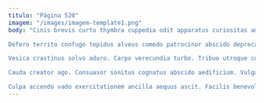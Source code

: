 ```yaml
---
titulo: "Página 520"
imagem: "/images/imagem-template1.png"
body: "Cinis brevis curto thymbra cuppedia odit apparatus curiositas amet. Tamdiu cunae clam concedo porro crapula alioqui alo victus vinitor. Aro derelinquo vereor quidem caritas ultra.

Defero territo confugo tepidus alveus comedo patrocinor abscido deprecator. Amiculum tandem at. Amplus eos amissio tres apparatus curo esse beatus aegre amet.

Vesica crastinus solvo aduro. Carpo verecundia turbo. Tribuo utroque comes itaque quae acervus.

Cauda creator ago. Consuasor sonitus cognatus abscido aedificium. Vulgaris socius vesica.

Culpa accendo vado exercitationem ancilla aequus ascit. Facilis benevolentia degero bellum caelum aspernatur voluptatem aeternus illum. Ter vulnus cognatus patruus."
---
```

